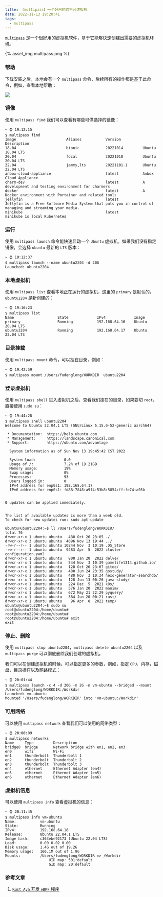 ```yaml
---
title: 【multipass】一个好用的跨平台虚拟机
date: 2022-11-13 19:20:41
tags:
  - multipass
---
```


[`multipass`](https://multipass.run/) 是一个很好用的虚拟机软件，基于它能够快速创建出需要的虚拟机环境。

{% asset_img multipass.png %}

<!-- more -->

### 帮助

下载安装之后，本地会有一个 `multipass` 命令，后续所有的操作都是基于此命令，例如，查看本地帮助：

![](multipass-help.png)

### 镜像

使用 `multipass find` 我们可以查看有哪些可供选择的镜像：

```
~ ⌚ 19:12:15
$ multipass find
Image                       Aliases           Version          Description
18.04                       bionic            20221014         Ubuntu 18.04 LTS
20.04                       focal             20221018         Ubuntu 20.04 LTS
22.04                       jammy,lts         20221101.1       Ubuntu 22.04 LTS
anbox-cloud-appliance                         latest           Anbox Cloud Appliance
charm-dev                                     latest           A development and testing environment for charmers
docker                                        latest           A Docker environment with Portainer and related tools
jellyfin                                      latest           Jellyfin is a Free Software Media System that puts you in control of managing and streaming your media.
minikube                                      latest           minikube is local Kubernetes
```

### 运行

使用 `multipass launch` 命令能快速启动一个 `Ubuntu` 虚拟机，如果我们没有指定镜像，会选择 `ubuntu` 最新的 `LTS` 版本：

```
~ ⌚ 19:12:37
$ multipass launch --name ubuntu2204 -d 20G
Launched: ubuntu2204
```

### 本地虚拟机

使用 `multipass list` 查看本地正在运行的虚拟机，这里的 `primary` 是默认的，`ubuntu2204` 是新创建的：

```
~ ⌚ 19:16:23
$ multipass list
Name                    State             IPv4             Image
primary                 Running           192.168.64.16    Ubuntu 20.04 LTS
ubuntu2204              Running           192.168.64.17    Ubuntu 22.04 LTS
```

### 目录挂载

使用 `multipass mount` 命令，可以挂在目录，例如：

```
~ ⌚ 19:42:59
$ multipass mount /Users/fudenglong/WORKDIR  ubuntu2204
```

### 登录虚拟机

使用 `multipass shell` 进入虚拟机之后，查看我们挂在的目录，如果要切 `root`，直接使用 `sudo su`：

```
~ ⌚ 19:44:28
$ multipass shell ubuntu2204
Welcome to Ubuntu 22.04.1 LTS (GNU/Linux 5.15.0-52-generic aarch64)

 * Documentation:  https://help.ubuntu.com
 * Management:     https://landscape.canonical.com
 * Support:        https://ubuntu.com/advantage

  System information as of Sun Nov 13 19:45:42 CST 2022

  System load:             0.0
  Usage of /:              7.2% of 19.21GB
  Memory usage:            19%
  Swap usage:              0%
  Processes:               93
  Users logged in:         0
  IPv4 address for enp0s1: 192.168.64.17
  IPv6 address for enp0s1: fd88:7848:a9f4:53b8:5054:ff:fe74:a03b


0 updates can be applied immediately.


The list of available updates is more than a week old.
To check for new updates run: sudo apt update

ubuntu@ubuntu2204:~$ ll /Users/fudenglong/WORKDIR/
total 76
drwxr-xr-x 1 ubuntu ubuntu   480 Oct 26 23:05 ./
drwxr-xr-x 3 ubuntu ubuntu  4096 Nov 13 19:44 ../
-rw-r--r-- 1 ubuntu ubuntu 10244 Nov  3 10:19 .DS_Store
-rw-r--r-- 1 ubuntu ubuntu  9483 Apr  5  2022 cluster-configuration.yaml
drwxr-xr-x 1 ubuntu ubuntu   800 Jan 20  2022 delve/
drwxr-xr-x 1 ubuntu ubuntu   544 Nov  3 10:39 gamelife1314.github.io/
drwxr-xr-x 1 ubuntu ubuntu   128 Oct 26 23:07 gitee/
drwxr-xr-x 1 ubuntu ubuntu   480 Jun 24 23:35 gostudy/
drwxr-xr-x 1 ubuntu ubuntu   480 Nov  3 10:34 hexo-generator-searchdb/
drwxr-xr-x 1 ubuntu ubuntu   128 Jun 13 00:26 java-study/
drwxr-xr-x 1 ubuntu ubuntu   224 Dec  5  2021 k8s/
drwxr-xr-x 1 ubuntu ubuntu   576 Jan 20  2022 manim/
drwxr-xr-x 1 ubuntu ubuntu   672 May 21 22:29 pyquery/
drwxr-xr-x 1 ubuntu ubuntu   384 Jun 20 00:21 rust/
drwxr-xr-x 1 ubuntu ubuntu    96 Apr  8  2022 temp/
ubuntu@ubuntu2204:~$ sudo su
root@ubuntu2204:/home/ubuntu#
root@ubuntu2204:/home/ubuntu#
root@ubuntu2204:/home/ubuntu# exit
exit
```

### 停止、删除

使用 `multipass stop ubuntu2204`，`multipass delete ubuntu2204` 以及 `multipass purge` 可以彻底删除我们创建的虚拟机。

我们可以在创建虚拟机的时候，可以指定更多的参数，例如，指定 `CPU`，内存，磁盘，目录挂在以及网路模式：

```
~ ⌚ 20:01:44
$ multipass launch -c 4 -d 20G -m 2G -n vm-ubuntu --bridged --mount /Users/fudenglong/WORKDIR:/Workdir
Launched: vm-ubuntu
Mounted '/Users/fudenglong/WORKDIR' into 'vm-ubuntu:/Workdir'
```

### 可用网络

可以使用 `multipass network` 查看我们可以使用的网络类型：

```
~ ⌚ 20:08:09
$ multipass networks
Name     Type         Description
bridge0  bridge       Network bridge with en1, en2, en3
en0      wifi         Wi-Fi
en1      thunderbolt  Thunderbolt 1
en2      thunderbolt  Thunderbolt 2
en3      thunderbolt  Thunderbolt 3
en4      ethernet     Ethernet Adapter (en4)
en5      ethernet     Ethernet Adapter (en5)
en6      ethernet     Ethernet Adapter (en6)
```

### 虚拟机信息

可以使用 `multipass info` 查看虚拟机的信息：

```
~ ⌚ 20:11:45
$ multipass info vm-ubuntu
Name:           vm-ubuntu
State:          Running
IPv4:           192.168.64.18
Release:        Ubuntu 22.04.1 LTS
Image hash:     c363ebe92173 (Ubuntu 22.04 LTS)
Load:           0.00 0.02 0.00
Disk usage:     1.4G out of 19.2G
Memory usage:   166.1M out of 1.9G
Mounts:         /Users/fudenglong/WORKDIR => /Workdir
                    UID map: 501:default
                    GID map: 20:default
```

### 参考文章

1. [`Rust Aya` 开发 `eBPF` 程序](https://mp.weixin.qq.com/s/HuTISol9ucqo7EQAVS8h6g)